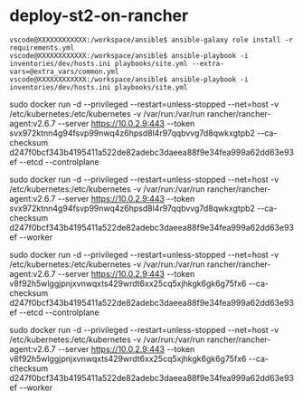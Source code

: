 # deploy-st2-on-rancher

```
vscode@XXXXXXXXXXXX:/workspace/ansible$ ansible-galaxy role install -r requirements.yml
vscode@XXXXXXXXXXXX:/workspace/ansible$ ansible-playbook -i inventories/dev/hosts.ini playbooks/site.yml --extra-vars=@extra_vars/common.yml
vscode@XXXXXXXXXXXX:/workspace/ansible$ ansible-playbook -i inventories/dev/hosts.ini playbooks/site.yml
```

sudo docker run -d --privileged --restart=unless-stopped --net=host -v /etc/kubernetes:/etc/kubernetes -v /var/run:/var/run rancher/rancher-agent:v2.6.7 --server https://10.0.2.9:443 --token svx972ktnn4g94fsvp99nwq4z6hpsd8l4r97qqbvvg7d8qwkxgtpb2 --ca-checksum d247f0bcf343b4195411a522de82adebc3daeea88f9e34fea999a62dd63e93ef --etcd --controlplane

sudo docker run -d --privileged --restart=unless-stopped --net=host -v /etc/kubernetes:/etc/kubernetes -v /var/run:/var/run rancher/rancher-agent:v2.6.7 --server https://10.0.2.9:443 --token svx972ktnn4g94fsvp99nwq4z6hpsd8l4r97qqbvvg7d8qwkxgtpb2 --ca-checksum d247f0bcf343b4195411a522de82adebc3daeea88f9e34fea999a62dd63e93ef --worker

sudo docker run -d --privileged --restart=unless-stopped --net=host -v /etc/kubernetes:/etc/kubernetes -v /var/run:/var/run rancher/rancher-agent:v2.6.7 --server https://10.0.2.9:443 --token v8f92h5wlggjpnjxvnwqxts429wrdt6xx25cq5xjhkgk6gk6g75fx6 --ca-checksum d247f0bcf343b4195411a522de82adebc3daeea88f9e34fea999a62dd63e93ef --etcd --controlplane

sudo docker run -d --privileged --restart=unless-stopped --net=host -v /etc/kubernetes:/etc/kubernetes -v /var/run:/var/run rancher/rancher-agent:v2.6.7 --server https://10.0.2.9:443 --token v8f92h5wlggjpnjxvnwqxts429wrdt6xx25cq5xjhkgk6gk6g75fx6 --ca-checksum d247f0bcf343b4195411a522de82adebc3daeea88f9e34fea999a62dd63e93ef --worker
